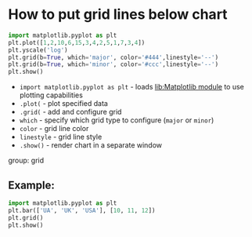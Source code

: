 # How to put grid lines below chart

```python
import matplotlib.pyplot as plt
plt.plot([1,2,10,6,15,3,4,2,5,1,7,3,4])
plt.yscale('log')
plt.grid(b=True, which='major', color='#444',linestyle='--')
plt.grid(b=True, which='minor', color='#ccc',linestyle='--')
plt.show()
```

- `import matplotlib.pyplot as plt` - loads [lib:Matplotlib module](python-matplotlib/how-to-install-matplotlib-python-lib-in-ubuntu-ubuntuversion) to use plotting capabilities
- `.plot(` - plot specified data
- `.grid(` - add and configure grid
- `which` - specify which grid type to configure (`major` or `minor`)
- `color` - grid line color
- `linestyle` - grid line style
- `.show()` - render chart in a separate window

group: grid

## Example: 
```python
import matplotlib.pyplot as plt
plt.bar(['UA', 'UK', 'USA'], [10, 11, 12])
plt.grid()
plt.show()
```

